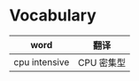 # Vocabulary

| word          | 翻译       |
| ------------- | ---------- |
| cpu intensive | CPU 密集型 |
